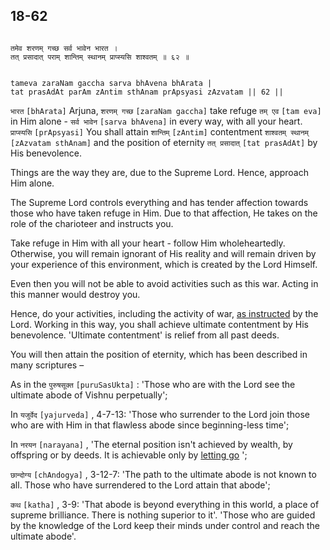 ## 18-62


```shloka-sa

तमेव शरणम् गच्छ सर्व भावेन भारत ।
तत् प्रसादात् पराम् शान्तिम् स्थानम् प्राप्स्यसि शाश्वतम् ॥ ६२ ॥

```
```shloka-sa-hk

tameva zaraNam gaccha sarva bhAvena bhArata |
tat prasAdAt parAm zAntim sthAnam prApsyasi zAzvatam || 62 ||

```
`भारत` `[bhArata]` Arjuna, `शरणम् गच्छ` `[zaraNam gaccha]` take refuge `तम् एव` `[tam eva]` in Him alone - `सर्व भावेन` `[sarva bhAvena]` in every way, with all your heart. `प्राप्स्यसि` `[prApsyasi]` You shall attain `शान्तिम्` `[zAntim]` contentment `शाश्वतम् स्थानम्` `[zAzvatam sthAnam]` and the position of eternity `तत् प्रसादात्` `[tat prasAdAt]` by His benevolence.

Things are the way they are, due to the Supreme Lord. Hence, approach Him alone. 

The Supreme Lord controls everything and has tender affection towards those who have taken refuge in Him. Due to that affection, He takes on the role of the charioteer and instructs you. 

Take refuge in Him with all your heart - follow Him wholeheartedly. Otherwise, you will remain ignorant of His reality and will remain driven by your experience of this environment, which is created by the Lord Himself. 

Even then you will not be able to avoid activities such as this war. Acting in this manner would destroy you. 

Hence, do your activities, including the activity of war, 
[as instructed](9-27.md#dedicate_actions_to_Krishna)
by the Lord. Working in this way, you shall achieve ultimate contentment by His benevolence. 'Ultimate contentment' is relief from all past deeds. 

You will then attain the position of eternity, which has been described in many scriptures –

As in the 
`पुरुषसूक्त` `[puruSasUkta]` :
 'Those who are with the Lord see the ultimate abode of Vishnu perpetually'; 

In 
`यजुर्वेद` `[yajurveda]` , 4-7-13:
 'Those who surrender to the Lord join those who are with Him in that flawless abode since beginning-less time'; 

In 
`नरयन` `[narayana]` ,
'The eternal position isn't achieved by wealth, by offspring or by deeds. It is achievable only by 
[letting go](18-4.md#letting_go)
'; 

`छान्दोग्य` `[chAndogya]` , 3-12-7:
 'The path to the ultimate abode is not known to all. Those who have surrendered to the Lord attain that abode'; 

`कथ` `[katha]` , 3-9:
 'That abode is beyond everything in this world, a place of supreme brilliance. There is nothing superior to it'. 'Those who are guided by the knowledge of the Lord keep their minds under control and reach the ultimate abode'.


